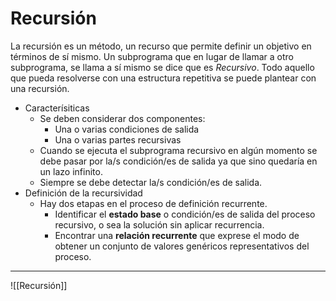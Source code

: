 # Recursión
La recursión es un método, un recurso que permite definir un objetivo en términos de sí mismo. Un subprograma que en lugar de llamar a otro subprograma, se llama a sí mismo se dice que es *Recursivo*.
Todo aquello que pueda resolverse con una estructura repetitiva se puede plantear con una recursión.
- Caracterísiticas
	- Se deben considerar dos componentes:
		- Una o varias condiciones de salida
		- Una o varias partes recursivas
	- Cuando se ejecuta el subprograma recursivo en algún momento se debe pasar por la/s condición/es de salida ya que sino quedaría en un lazo infinito.
	- Siempre se debe detectar la/s condición/es de salida.
- Definición de la recursividad
	- Hay dos etapas en el proceso de definición recurrente.
		- Identificar el **estado base** o condición/es de salida del proceso recursivo, o sea la solución sin aplicar recurrencia.
		- Encontrar una **relación recurrente** que exprese el modo de obtener un conjunto de valores genéricos representativos del proceso.

---
![[Recursión]]
